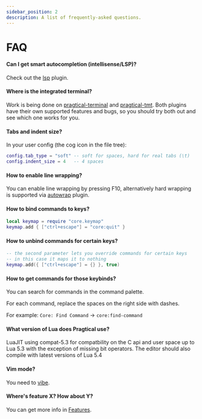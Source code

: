 ```yaml
---
sidebar_position: 2
description: A list of frequently-asked questions.
---
```


# FAQ

#### Can I get smart autocompletion (intellisense/LSP)?

Check out the [lsp] plugin.

#### Where is the integrated terminal?

Work is being done on [pragtical-terminal] and [pragtical-tmt].
Both plugins have their own supported features and bugs,
so you should try both out and see which one works for you.

#### Tabs and indent size?

In your user config (the cog icon in the file tree):

```lua
config.tab_type = "soft" -- soft for spaces, hard for real tabs (\t)
config.indent_size = 4   -- 4 spaces
```

#### How to enable line wrapping?

You can enable line wrapping by pressing F10, alternatively hard wrapping is
supported via [autowrap] plugin.

#### How to bind commands to keys?

```lua
local keymap = require "core.keymap"
keymap.add { ["ctrl+escape"] = "core:quit" }
```

#### How to unbind commands for certain keys?

```lua
-- the second parameter lets you override commands for certain keys
-- in this case it maps it to nothing
keymap.add({ ["ctrl+escape"] = {} }, true)
```

#### How to get commands for those keybinds?

You can search for commands in the command palette.

For each command, replace the spaces on the right side with dashes.

For example: `Core: Find Command` → `core:find-command`

#### What version of Lua does Pragtical use?

LuaJIT using compat-5.3 for compatbility on the C api and user space
up to Lua 5.3 with the exception of missing bit operators. The editor
should also compile with latest versions of Lua 5.4

#### Vim mode?

You need to [vibe].

#### Where's feature X? How about Y?

You can get more info in [Features].


[lsp]:                  https://github.com/pragtical/lsp
[pragtical-terminal]:   https://github.com/benjcollins/lite-xl-terminal
[pragtical-tmt]:        https://github.com/ColonelPhantom/lite-xl-tmt
[autowrap]:             https://github.com/pragtical/plugins/blob/master/plugins/autowrap.lua?raw=1
[vibe]:                 https://github.com/eugenpt/lite-xl-vibe
[plugin repository]:    https://github.com/pragtical/plugins
[align_carets]:         https://github.com/pragtical/plugins/blob/master/plugins/align_carets.lua?raw=1
[autoinsert]:           https://github.com/pragtical/plugins/blob/master/plugins/autoinsert.lua?raw=1
[autosave]:             https://github.com/pragtical/plugins/blob/master/plugins/autosave.lua?raw=1
[bracketmatch]:         https://github.com/pragtical/plugins/blob/master/plugins/bracketmatch.lua?raw=1
[editorconfig]:         https://github.com/pragtical/plugins/blob/master/plugins/editorconfig
[ephemeral_tabs]:       https://github.com/pragtical/plugins/blob/master/plugins/ephemeral_tabs.lua?raw=1
[fontconfig]:           https://github.com/pragtical/plugins/blob/master/plugins/fontconfig.lua?raw=1
[gitdiff_highlight]:    https://github.com/vincens2005/lite-xl-gitdiff-highlight
[indentguide]:          https://github.com/pragtical/plugins/blob/master/plugins/indentguide.lua?raw=1
[lint+]:                https://github.com/liquid600pgm/lintplus
[litepresence]:         https://github.com/TorchedSammy/Litepresence
[selectionhighlight]:   https://github.com/pragtical/plugins/blob/master/plugins/selectionhighlight.lua?raw=1
[Features]:             /about/features
